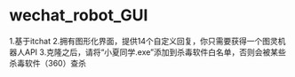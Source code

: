 # wechat_robot_GUI
1.基于itchat 
2.拥有图形化界面，提供14个自定义回复，你只需要获得一个图灵机器人API
3.克隆之后，请将“小夏同学.exe”添加到杀毒软件白名单，否则会被某些杀毒软件（360）查杀
